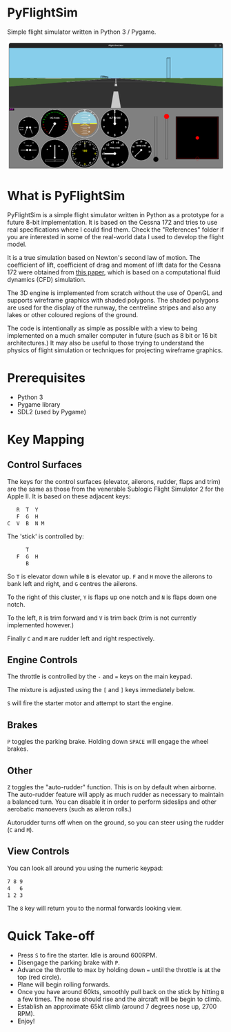 # PyFlightSim
Simple flight simulator written in Python 3 / Pygame.

![Ready for takeoff!](https://github.com/bobbimanners/PyFlightSim/blob/main/screenshot.png?raw=true)

# What is PyFlightSim

PyFlightSim is a simple flight simulator written in Python as a prototype for a future 8-bit implementation.  It is based on the Cessna 172 and tries to use real specifications where I could find them.  Check the "References" folder if you are interested in some of the real-world data I used to develop the flight model.

It is a true simulation based on Newton's second law of motion.  The coefficient of lift, coefficient of drag and moment of lift data for the Cessna 172 were obtained from [this paper](https://github.com/bobbimanners/PyFlightSim/blob/main/References/Cessna172-FlightSimulationData.pdf), which is based on a computational fluid dynamics (CFD) simulation.

The 3D engine is implemented from scratch without the use of OpenGL and supports wireframe graphics with shaded polygons.  The shaded polygons are used for the display of the runway, the centreline stripes and also any lakes or other coloured regions of the ground.

The code is intentionally as simple as possible with a view to being implemented on a much smaller computer in future (such as 8 bit or 16 bit architectures.)  It may also be useful to those trying to understand the physics of flight simulation or techniques for projecting wireframe graphics.

# Prerequisites

- Python 3
- Pygame library
- SDL2 (used by Pygame)

# Key Mapping

## Control Surfaces

The keys for the control surfaces (elevator, ailerons, rudder, flaps and trim) are the same as those from the venerable Sublogic Flight Simulator 2 for the Apple II.  It is based on these adjacent keys:
```
   R  T  Y
   F  G  H
C  V  B  N M
```
The 'stick' is controlled by:
```
      T
   F  G  H
      B
```
So `T` is elevator down while `B` is elevator up.  `F` and `H` move the ailerons to bank left and right, and `G` centres the ailerons.

To the right of this cluster, `Y` is flaps up one notch and `N` is flaps down one notch.

To the left, `R` is trim forward and `V` is trim back (trim is not currently implemented however.)

Finally `C` and `M` are rudder left and right respectively.

## Engine Controls

The throttle is controlled by the `-` and `=` keys on the main keypad.

The mixture is adjusted using the `[` and `]` keys immediately below.

`S` will fire the starter motor and attempt to start the engine.

## Brakes

`P` toggles the parking brake.  Holding down `SPACE` will engage the wheel brakes.

## Other

`Z` toggles the "auto-rudder" function.  This is on by default when airborne.  The auto-rudder feature will apply as much rudder as necessary to maintain a balanced turn.  You can disable it in order to perform sideslips and other aerobatic manoevers (such as aileron rolls.)

Autorudder turns off when on the ground, so you can steer using the rudder (`C` and `M`).

## View Controls

You can look all around you using the numeric keypad:
```
7 8 9
4   6
1 2 3
```
The `8` key will return you to the normal forwards looking view.

# Quick Take-off

- Press `S` to fire the starter.  Idle is around 600RPM.
- Disengage the parking brake with `P`.
- Advance the throttle to max by holding down `=` until the throttle is at the top (red circle).
- Plane will begin rolling forwards.
- Once you have around 60kts, smoothly pull back on the stick by hitting `B` a few times.  The nose should rise and the aircraft will be begin to climb.
- Establish an approximate 65kt climb (around 7 degrees nose up, 2700 RPM).
- Enjoy!

